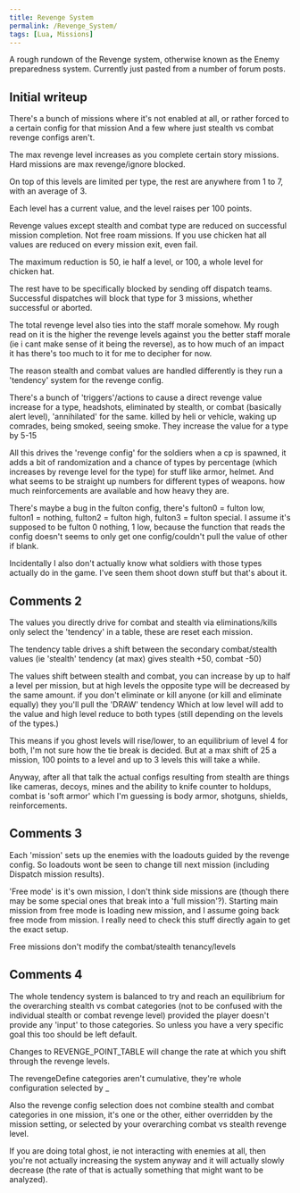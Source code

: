 ```yaml
---
title: Revenge System
permalink: /Revenge_System/
tags: [Lua, Missions]
---
```


A rough rundown of the Revenge system, otherwise known as the Enemy
preparedness system. Currently just pasted from a number of forum posts.

## Initial writeup

There's a bunch of missions where it's not enabled at all, or rather
forced to a certain config for that mission And a few where just stealth
vs combat revenge configs aren't.

The max revenge level increases as you complete certain story missions.
Hard missions are max revenge/ignore blocked.

On top of this levels are limited per type, the rest are anywhere from 1
to 7, with an average of 3.

Each level has a current value, and the level raises per 100 points.

Revenge values except stealth and combat type are reduced on successful
mission completion. Not free roam missions. If you use chicken hat all
values are reduced on every mission exit, even fail.

The maximum reduction is 50, ie half a level, or 100, a whole level for
chicken hat.

The rest have to be specifically blocked by sending off dispatch teams.
Successful dispatches will block that type for 3 missions, whether
successful or aborted.

The total revenge level also ties into the staff morale somehow. My
rough read on it is the higher the revenge levels against you the better
staff morale (ie i cant make sense of it being the reverse), as to how
much of an impact it has there's too much to it for me to decipher for
now.

The reason stealth and combat values are handled differently is they run
a 'tendency' system for the revenge config.

There's a bunch of 'triggers'/actions to cause a direct revenge value
increase for a type, headshots, eliminated by stealth, or combat
(basically alert level), 'annihilated' for the same. killed by heli or
vehicle, waking up comrades, being smoked, seeing smoke. They increase
the value for a type by 5-15

All this drives the 'revenge config' for the soldiers when a cp is
spawned, it adds a bit of randomization and a chance of types by
percentage (which increases by revenge level for the type) for stuff
like armor, helmet. And what seems to be straight up numbers for
different types of weapons. how much reinforcements are available and
how heavy they are.

There's maybe a bug in the fulton config, there's fulton0 = fulton low,
fulton1 = nothing, fulton2 = fulton high, fulton3 = fulton special. I
assume it's supposed to be fulton 0 nothing, 1 low, because the function
that reads the config doesn't seems to only get one config/couldn't pull
the value of other if blank.

Incidentally I also don't actually know what soldiers with those types
actually do in the game. I've seen them shoot down stuff but that's
about it.

## Comments 2

The values you directly drive for combat and stealth via
eliminations/kills only select the 'tendency' in a table, these are
reset each mission.

The tendency table drives a shift between the secondary combat/stealth
values (ie 'stealth' tendency (at max) gives stealth +50, combat -50)

The values shift between stealth and combat, you can increase by up to
half a level per mission, but at high levels the opposite type will be
decreased by the same amount. if you don't eliminate or kill anyone (or
kill and eliminate equally) they you'll pull the 'DRAW' tendency Which
at low level will add to the value and high level reduce to both types
(still depending on the levels of the types.)

This means if you ghost levels will rise/lower, to an equilibrium of
level 4 for both, I'm not sure how the tie break is decided. But at a
max shift of 25 a mission, 100 points to a level and up to 3 levels this
will take a while.

Anyway, after all that talk the actual configs resulting from stealth
are things like cameras, decoys, mines and the ability to knife counter
to holdups, combat is 'soft armor' which I'm guessing is body armor,
shotguns, shields, reinforcements.

## Comments 3

Each 'mission' sets up the enemies with the loadouts guided by the
revenge config. So loadouts wont be seen to change till next mission
(including Dispatch mission results).

'Free mode' is it's own mission, I don't think side missions are (though
there may be some special ones that break into a 'full mission'?).
Starting main mission from free mode is loading new mission, and I
assume going back free mode from mission. I really need to check this
stuff directly again to get the exact setup.

Free missions don't modify the combat/stealth tenancy/levels

## Comments 4

The whole tendency system is balanced to try and reach an equilibrium
for the overarching stealth vs combat categories (not to be confused
with the individual stealth or combat revenge level) provided the player
doesn't provide any 'input' to those categories. So unless you have a
very specific goal this too should be left default.

Changes to REVENGE_POINT_TABLE will change the rate at which you shift
through the revenge levels.

The revengeDefine categories aren't cumulative, they're whole
configuration selected by <CATEGORY>_<CATEGORYLEVEL>

Also the revenge config selection does not combine stealth and combat
categories in one mission, it's one or the other, either overridden by
the mission setting, or selected by your overarching combat vs stealth
revenge level.

If you are doing total ghost, ie not interacting with enemies at all,
then you're not actually increasing the system anyway and it will
actually slowly decrease (the rate of that is actually something that
might want to be analyzed).